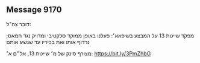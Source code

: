 ## Message 9170

דובר צה"ל:

מפקד שייטת 13 על המבצע בשיפאא׳: פעלנו באופן ממוקד סלקטיבי ומדויק נגד חמאס; נרדוף אותו ואת בכיריו עד שנשיג אותם 

מצורף סינק של מ׳ שייטת 13, אל״ם א׳: https://bit.ly/3PmZhbG

